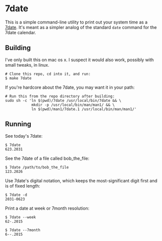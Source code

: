 # 7date

This is a simple command-line utility to print out your system time as a
[7date](http://tylerneylon.com/a/7date_spec/).
It's meant as a simpler analog of the standard `date` command for the 7date
calendar.

## Building

I've only built this on mac os x. I suspect it would also work, possibly with
small tweaks, in linux.

    # Clone this repo, cd into it, and run:
    $ make 7date

If you're hardcore about the 7date, you may want it in your path:

    # Run this from the repo directory after building:
    sudo sh -c 'ln $(pwd)/7date /usr/local/bin/7date && \
                mkdir -p /usr/local/bin/man/man1/ && \
                ln $(pwd)/man1/7date.1 /usr/local/bin/man/man1/'

## Running

See today's 7date:

    $ 7date
    623.2031

See the 7date of a file called bob_the_file:

    $ 7date /path/to/bob_the_file
    123.2026

Use 7date's digital notation, which keeps the most-significant digit first and
is of fixed length:

    $ 7date -d
    2031-0623

Print a date at week or 7month resolution:

    $ 7date --week
    62-.2015

    $ 7date --7month
    6--.2015

